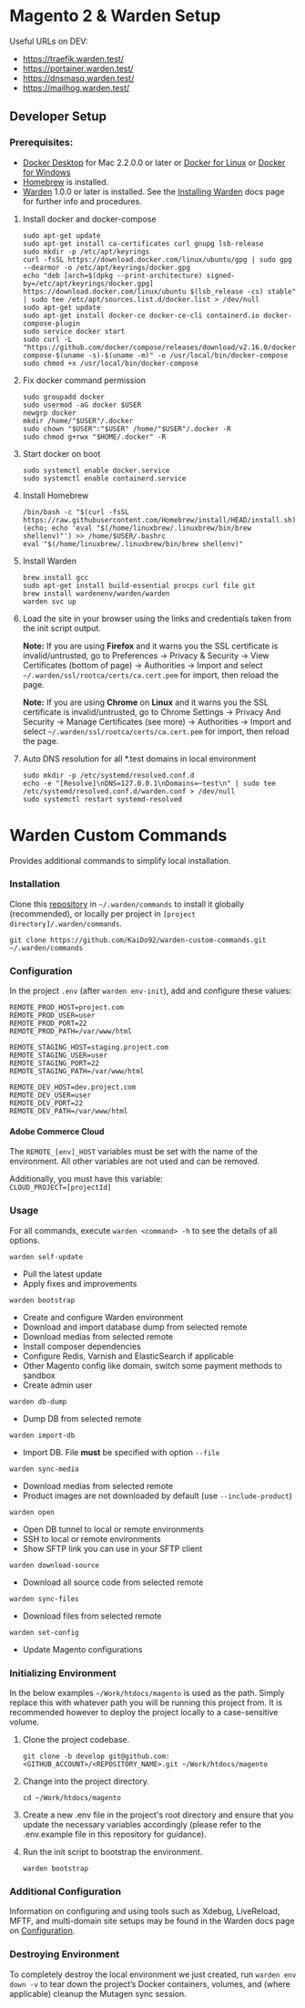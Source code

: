 Magento 2 & Warden Setup
========================================================
Useful URLs on DEV:

* https://traefik.warden.test/
* https://portainer.warden.test/
* https://dnsmasq.warden.test/
* https://mailhog.warden.test/

## Developer Setup

### Prerequisites:

* [Docker Desktop](https://docs.docker.com/desktop/install/mac-install/) for Mac 2.2.0.0 or later
  or [Docker for Linux](https://docs.docker.com/get-docker/)
  or [Docker for Windows](https://docs.docker.com/desktop/install/windows-install/)
* [Homebrew](https://brew.sh/) is installed.
* [Warden](https://docs.warden.dev/) 1.0.0 or later is installed. See
  the [Installing Warden](https://docs.warden.dev/installing.html) docs page for further info and procedures.

1. Install docker and docker-compose
    ```
    sudo apt-get update
    sudo apt-get install ca-certificates curl gnupg lsb-release
    sudo mkdir -p /etc/apt/keyrings
    curl -fsSL https://download.docker.com/linux/ubuntu/gpg | sudo gpg --dearmor -o /etc/apt/keyrings/docker.gpg
    echo "deb [arch=$(dpkg --print-architecture) signed-by=/etc/apt/keyrings/docker.gpg] https://download.docker.com/linux/ubuntu $(lsb_release -cs) stable" | sudo tee /etc/apt/sources.list.d/docker.list > /dev/null
    sudo apt-get update
    sudo apt-get install docker-ce docker-ce-cli containerd.io docker-compose-plugin
    sudo service docker start
    sudo curl -L "https://github.com/docker/compose/releases/download/v2.16.0/docker-compose-$(uname -s)-$(uname -m)" -o /usr/local/bin/docker-compose
    sudo chmod +x /usr/local/bin/docker-compose
    ```
2. Fix docker command permission
    ```
    sudo groupadd docker
    sudo usermod -aG docker $USER
    newgrp docker
    mkdir /home/"$USER"/.docker
    sudo chown "$USER":"$USER" /home/"$USER"/.docker -R
    sudo chmod g+rwx "$HOME/.docker" -R
    ```
3. Start docker on boot
    ```
    sudo systemctl enable docker.service
    sudo systemctl enable containerd.service
    ```
4. Install Homebrew
    ```
    /bin/bash -c "$(curl -fsSL https://raw.githubusercontent.com/Homebrew/install/HEAD/install.sh)"
    (echo; echo 'eval "$(/home/linuxbrew/.linuxbrew/bin/brew shellenv)"') >> /home/$USER/.bashrc
    eval "$(/home/linuxbrew/.linuxbrew/bin/brew shellenv)"
    ```
5. Install Warden
    ```
    brew install gcc
    sudo apt-get install build-essential procps curl file git
    brew install wardenenv/warden/warden
    warden svc up
    ```
6. Load the site in your browser using the links and credentials taken from the init script output.

   **Note:** If you are using **Firefox** and it warns you the SSL certificate is invalid/untrusted, go to
   Preferences -> Privacy & Security -> View Certificates (bottom of page) -> Authorities -> Import and
   select `~/.warden/ssl/rootca/certs/ca.cert.pem` for import, then reload the page.

   **Note:** If you are using **Chrome** on **Linux** and it warns you the SSL certificate is invalid/untrusted, go to
   Chrome Settings -> Privacy And Security -> Manage Certificates (see more) -> Authorities -> Import and
   select `~/.warden/ssl/rootca/certs/ca.cert.pem` for import, then reload the page.

7. Auto DNS resolution for all *.test domains in local environment
    ```
    sudo mkdir -p /etc/systemd/resolved.conf.d
    echo -e "[Resolve]\nDNS=127.0.0.1\nDomains=~test\n" | sudo tee /etc/systemd/resolved.conf.d/warden.conf > /dev/null
    sudo systemctl restart systemd-resolved
    ```

# Warden Custom Commands

Provides additional commands to simplify local installation.

### Installation
Clone this [repository](https://github.com/KaiDo92/warden-custom-commands) in `~/.warden/commands` to install it globally (recommended), or locally per project in `[project directory]/.warden/commands`.
```
git clone https://github.com/KaiDo92/warden-custom-commands.git ~/.warden/commands
```

### Configuration
In the project `.env` (after `warden env-init`), add and configure these values:

```
REMOTE_PROD_HOST=project.com
REMOTE_PROD_USER=user
REMOTE_PROD_PORT=22
REMOTE_PROD_PATH=/var/www/html

REMOTE_STAGING_HOST=staging.project.com
REMOTE_STAGING_USER=user
REMOTE_STAGING_PORT=22
REMOTE_STAGING_PATH=/var/www/html

REMOTE_DEV_HOST=dev.project.com
REMOTE_DEV_USER=user
REMOTE_DEV_PORT=22
REMOTE_DEV_PATH=/var/www/html
```

#### Adobe Commerce Cloud
The `REMOTE_[env]_HOST` variables must be set with the name of the environment. All other variables are not used and can be removed.

Additionally, you must have this variable:  
`CLOUD_PROJECT=[projectId]`

### Usage

For all commands, execute `warden <command> -h` to see the details of all options.

`warden self-update`
* Pull the latest update
* Apply fixes and improvements

`warden bootstrap`
* Create and configure Warden environment
* Download and import database dump from selected remote
* Download medias from selected remote
* Install composer dependencies
* Configure Redis, Varnish and ElasticSearch if applicable
* Other Magento config like domain, switch some payment methods to sandbox
* Create admin user

`warden db-dump`
* Dump DB from selected remote

`warden import-db`
* Import DB. File **must** be specified with option `--file`

`warden sync-media`
* Download medias from selected remote
* Product images are not downloaded by default (use `--include-product`)

`warden open`
* Open DB tunnel to local or remote environments
* SSH to local or remote environments
* Show SFTP link you can use in your SFTP client

`warden download-source`
* Download all source code from selected remote

`warden sync-files`
* Download files from selected remote

`warden set-config`
* Update Magento configurations

### Initializing Environment

In the below examples `~/Work/htdocs/magento` is used as the path. Simply replace this with whatever path you will be
running this project from. It is recommended however to deploy the project locally to a case-sensitive volume.

1. Clone the project codebase.
    ```
    git clone -b develop git@github.com:<GITHUB_ACCOUNT>/<REPOSITORY_NAME>.git ~/Work/htdocs/magento
    ```
2. Change into the project directory.
    ```
    cd ~/Work/htdocs/magento
    ```

3. Create a new .env file in the project's root directory and ensure that you update the necessary variables accordingly (please refer to the .env.example file in this repository for guidance).

4. Run the init script to bootstrap the environment.
    ```
    warden bootstrap
    ```

### Additional Configuration

Information on configuring and using tools such as Xdebug, LiveReload, MFTF, and multi-domain site setups may be found
in the Warden docs page on [Configuration](https://docs.warden.dev/configuration.html).

### Destroying Environment

To completely destroy the local environment we just created, run `warden env down -v` to tear down the project’s Docker
containers, volumes, and (where applicable) cleanup the Mutagen sync session.
